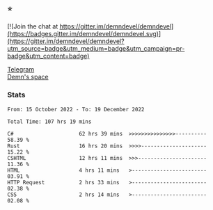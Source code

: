 ### :star:

[![Join the chat at https://gitter.im/demndevel/demndevel](https://badges.gitter.im/demndevel/demndevel.svg)](https://gitter.im/demndevel/demndevel?utm_source=badge&utm_medium=badge&utm_campaign=pr-badge&utm_content=badge)

[Telegram](https://t.me/demnometa) <br>
[Demn's space](http://demns.space)

### Stats

<!--START_SECTION:waka-->

```text
From: 15 October 2022 - To: 19 December 2022

Total Time: 107 hrs 19 mins

C#                     62 hrs 39 mins  >>>>>>>>>>>>>>>----------   58.39 %
Rust                   16 hrs 20 mins  >>>>---------------------   15.22 %
CSHTML                 12 hrs 11 mins  >>>----------------------   11.36 %
HTML                   4 hrs 11 mins   >------------------------   03.91 %
HTTP Request           2 hrs 33 mins   >------------------------   02.38 %
CSS                    2 hrs 14 mins   >------------------------   02.08 %
```

<!--END_SECTION:waka-->
